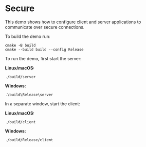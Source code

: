 # Secure

This demo shows how to configure client and server applications to communicate over
secure connections.

To build the demo run:

```shell
cmake -B build
cmake --build build --config Release
```

To run the demo, first start the server:

**Linux/macOS:**

```shell
./build/server
```

**Windows:**

```shell
.\build\Release\server
```

In a separate window, start the client:

**Linux/macOS:**

```shell
./build/client
```

**Windows:**

```shell
./build/Release/client
